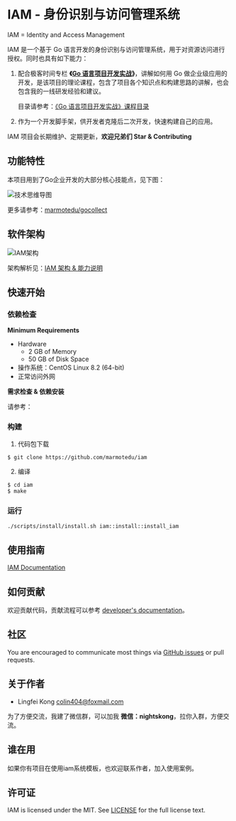 # IAM - 身份识别与访问管理系统

IAM = Identity and Access Management

IAM 是一个基于 Go 语言开发的身份识别与访问管理系统，用于对资源访问进行授权。同时也具有如下能力：

1. 配合极客时间专栏 **《[Go 语言项目开发实战](https://time.geekbang.org/column/intro/100079601)》**，讲解如何用 Go 做企业级应用的开发，是该项目的理论课程，包含了项目各个知识点和构建思路的讲解，也会包含我的一线研发经验和建议。

   目录请参考：[《Go 语言项目开发实战》课程目录](./docs/guide/zh-CN/geekbang/geekbang_course_catalog.md)


2. 作为一个开发脚手架，供开发者克隆后二次开发，快速构建自己的应用。

IAM 项目会长期维护、定期更新，**欢迎兄弟们 Star & Contributing**

## 功能特性

本项目用到了Go企业开发的大部分核心技能点，见下图：

![技术思维导图](./docs/images/技术思维导图.png)

更多请参考：[marmotedu/gocollect](https://github.com/marmotedu/gocollect)

## 软件架构

![IAM架构](./docs/images/IAM架构.png)

架构解析见：[IAM 架构 & 能力说明](docs/guide/zh-CN/installation/installation-architecture.md)

## 快速开始

### 依赖检查

**Minimum Requirements**

- Hardware
  - 2 GB of Memory
  - 50 GB of Disk Space
- 操作系统：CentOS Linux 8.2 (64-bit)
- 正常访问外网

 **需求检查 & 依赖安装** 

 请参考：[](docs/guide/zh-CN/installation/installation-requirement.md)

### 构建

1. 代码包下载

```
$ git clone https://github.com/marmotedu/iam
```

2. 编译

```bash
$ cd iam
$ make
```

### 运行

```bash
./scripts/install/install.sh iam::install::install_iam    
```

## 使用指南

[IAM Documentation](docs/guide/zh-CN)

## 如何贡献

欢迎贡献代码，贡献流程可以参考 [developer's documentation](docs/devel/zh-CN/development.md)。

## 社区

You are encouraged to communicate most things via [GitHub issues](https://github.com/marmotedu/iam/issues/new/choose) or pull requests.

## 关于作者

- Lingfei Kong <colin404@foxmail.com>

为了方便交流，我建了微信群，可以加我 **微信：nightskong**，拉你入群，方便交流。

## 谁在用

如果你有项目在使用iam系统模板，也欢迎联系作者，加入使用案例。

## 许可证

IAM is licensed under the MIT. See [LICENSE](LICENSE) for the full license text.
